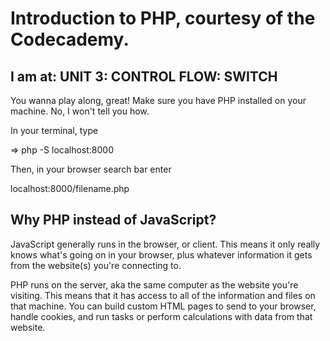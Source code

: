 # Introduction to PHP, courtesy of the Codecademy.

## I am at: UNIT 3: CONTROL FLOW: SWITCH

You wanna play along, great! Make sure you have PHP installed on your machine. No, I won't tell you how.

In your terminal, type

=> php -S localhost:8000

Then, in your browser search bar enter

localhost:8000/filename.php

## Why PHP instead of JavaScript?

JavaScript generally runs in the browser, or client. This means it only really knows what's going on in your browser, plus whatever information it gets from the website(s) you're connecting to.

PHP runs on the server, aka the same computer as the website you're visiting. This means that it has access to all of the information and files on that machine. You can build custom HTML pages to send to your browser, handle cookies, and run tasks or perform calculations with data from that website.
